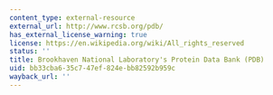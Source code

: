 ```yaml
---
content_type: external-resource
external_url: http://www.rcsb.org/pdb/
has_external_license_warning: true
license: https://en.wikipedia.org/wiki/All_rights_reserved
status: ''
title: Brookhaven National Laboratory's Protein Data Bank (PDB)
uid: bb33cba6-35c7-47ef-824e-bb82592b959c
wayback_url: ''
---
```

